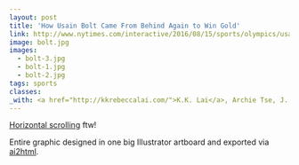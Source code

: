 ```yaml
---
layout: post
title: 'How Usain Bolt Came From Behind Again to Win Gold'
link: http://www.nytimes.com/interactive/2016/08/15/sports/olympics/usain-bolt-mens-100-meters-final.html
image: bolt.jpg
images:
  - bolt-3.jpg
  - bolt-1.jpg
  - bolt-2.jpg
tags: sports
classes:
_with: <a href="http://kkrebeccalai.com/">K.K. Lai</a>, Archie Tse, J. Ward, J. White, S. Peçanha, B. Saget & J. Huang
---
```


[Horizontal scrolling](https://gist.github.com/gka/e9145b123d57511646093bec3102563c) ftw!

Entire graphic designed in one big Illustrator artboard and exported via [ai2html](http://ai2html.org).
